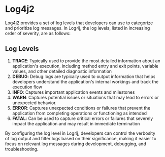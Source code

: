 # Log4j2

Log4j2 provides a set of log levels that developers can use to 
categorize and prioritize log messages. In Log4j, the log 
levels, listed in increasing order of severity, are as follows:

## Log Levels

1) **TRACE**: Typically used to provide the most detailed information about an application's execution, including 
method entry and exit points, variable values, and other detailed diagnostic information
2) **DEBUG**: Debug logs are typically used to output information that helps developers understand the application's 
internal workings and track the execution flow
3) **INFO**: Captures important application events and milestones
4) **WARN**: Captures potential issues or situations that may lead to errors or unexpected behavior.
5) **ERROR**: Captures unexpected conditions or failures that prevent the application 
from completing operations or functioning as intended
6) **FATAL**:  Can be used to capture critical errors or failures that severely impact 
the application and may result in immediate termination

By configuring the log level in Log4j, developers can control 
the verbosity of log output and filter logs based on their 
significance, making it easier to focus on relevant log 
messages during development, debugging, and troubleshooting.